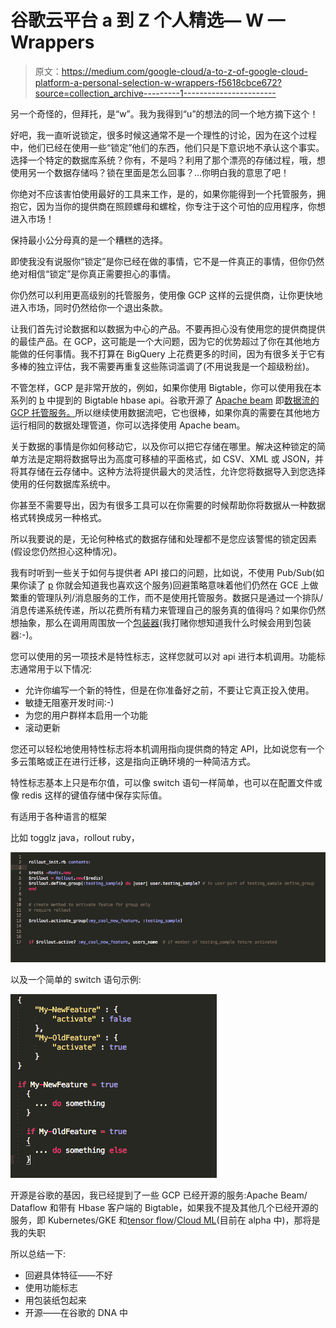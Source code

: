 # 谷歌云平台 a 到 Z 个人精选— W — Wrappers

> 原文：<https://medium.com/google-cloud/a-to-z-of-google-cloud-platform-a-personal-selection-w-wrappers-f5618cbce672?source=collection_archive---------1----------------------->

另一个奇怪的，但拜托，是“w”。我为我得到“u”的想法的同一个地方摘下这个！

好吧，我一直听说锁定，很多时候这通常不是一个理性的讨论，因为在这个过程中，他们已经在使用一些“锁定”他们的东西，他们只是下意识地不承认这个事实。选择一个特定的数据库系统？你有，不是吗？利用了那个漂亮的存储过程，哦，想使用另一个数据存储吗？锁在里面是怎么回事？…你明白我的意思了吧！

你绝对不应该害怕使用最好的工具来工作，是的，如果你能得到一个托管服务，拥抱它，因为当你的提供商在照顾螺母和螺栓，你专注于这个可怕的应用程序，你想进入市场！

保持最小公分母真的是一个糟糕的选择。

即使我没有说服你“锁定”是你已经在做的事情，它不是一件真正的事情，但你仍然绝对相信“锁定”是你真正需要担心的事情。

你仍然可以利用更高级别的托管服务，使用像 GCP 这样的云提供商，让你更快地进入市场，同时仍然给你一个退出条款。

让我们首先讨论数据和以数据为中心的产品。不要再担心没有使用您的提供商提供的最佳产品。在 GCP，这可能是一个大问题，因为它的优势超过了你在其他地方能做的任何事情。我不打算在 BigQuery 上花费更多的时间，因为有很多关于它有多棒的独立评估，我不需要再重复这些陈词滥调了(不用说我是一个超级粉丝)。

不管怎样，GCP 是非常开放的，例如，如果你使用 Bigtable，你可以使用我在本系列的 [b](/google-cloud/a-to-z-of-google-cloud-platform-a-personal-selection-b-is-for-bigtable-87fbe9630f0d#.l5fvoqw1e) 中提到的 Bigtable hbase api。谷歌开源了 [Apache beam](http://beam.incubator.apache.org/) 即[数据流的 GCP 托管服务。](https://cloud.google.com/dataflow/)所以继续使用数据流吧，它也很棒，如果你真的需要在其他地方运行相同的数据处理管道，你可以选择使用 Apache beam。

关于数据的事情是你如何移动它，以及你可以把它存储在哪里。解决这种锁定的简单方法是定期将数据导出为高度可移植的平面格式，如 CSV、XML 或 JSON，并将其存储在云存储中。这种方法将提供最大的灵活性，允许您将数据导入到您选择使用的任何数据库系统中。

你甚至不需要导出，因为有很多工具可以在你需要的时候帮助你将数据从一种数据格式转换成另一种格式。

所以我要说的是，无论何种格式的数据存储和处理都不是您应该警惕的锁定因素(假设您仍然担心这种情况)。

我有时听到一些关于如何与提供者 API 接口的问题，比如说，不使用 Pub/Sub(如果你读了 [p](/google-cloud/a-to-z-of-google-cloud-platform-a-personal-selection-p-pub-sub-130538dab6e5#.zwh4pt6w0) 你就会知道我也喜欢这个服务)回避策略意味着他们仍然在 GCE 上做繁重的管理队列/消息服务的工作，而不是使用托管服务。数据只是通过一个排队/消息传递系统传递，所以花费所有精力来管理自己的服务真的值得吗？如果你仍然想抽象，那么在调用周围放一个[包装器](https://en.wikipedia.org/wiki/Wrapper_function)(我打赌你想知道我什么时候会用到包装器:-)。

您可以使用的另一项技术是特性标志，这样您就可以对 api 进行本机调用。功能标志通常用于以下情况:

*   允许你编写一个新的特性，但是在你准备好之前，不要让它真正投入使用。
*   敏捷无阻塞开发时间:-)
*   为您的用户群样本启用一个功能
*   滚动更新

您还可以轻松地使用特性标志将本机调用指向提供商的特定 API，比如说您有一个多云策略或正在进行迁移，这是指向正确环境的一种简洁方式。

特性标志基本上只是布尔值，可以像 switch 语句一样简单，也可以在配置文件或像 redis 这样的键值存储中保存实际值。

有适用于各种语言的框架

比如 togglz java，rollout ruby，

![](img/64ee2aa5b202ed1af14dc10665c71fc1.png)

以及一个简单的 switch 语句示例:

![](img/900ce788efb8a228471722d9ce4eb213.png)

开源是谷歌的基因，我已经提到了一些 GCP 已经开源的服务:Apache Beam/ Dataflow 和带有 Hbase 客户端的 Bigtable，如果我不提及其他几个已经开源的服务，即 Kubernetes/GKE 和[tensor flow](https://www.tensorflow.org/)/[Cloud ML](https://cloud.google.com/ml/)(目前在 alpha 中)，那将是我的失职

所以总结一下:

*   回避具体特征——不好
*   使用功能标志
*   用包装纸包起来
*   开源——在谷歌的 DNA 中